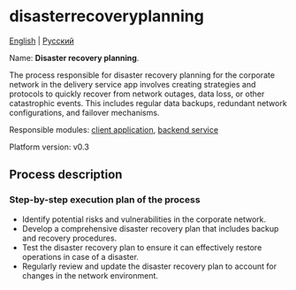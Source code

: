 # disasterrecoveryplanning

[English](disasterrecoveryplanning.md) | [Русский](disasterrecoveryplanning.ru.md)

Name: **Disaster recovery planning**.

The process responsible for disaster recovery planning for the corporate network in the delivery service app involves creating strategies and protocols to quickly recover from network outages, data loss, or other catastrophic events. This includes regular data backups, redundant network configurations, and failover mechanisms.

Responsible modules: [client application](../../frontend/adminclient.md), [backend service](../../backend/adminbackend.md)

Platform version: v0.3

## Process description

### Step-by-step execution plan of the process

- Identify potential risks and vulnerabilities in the corporate network.
- Develop a comprehensive disaster recovery plan that includes backup and recovery procedures.
- Test the disaster recovery plan to ensure it can effectively restore operations in case of a disaster.
- Regularly review and update the disaster recovery plan to account for changes in the network environment.
